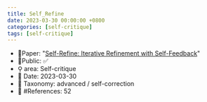 ```yaml
---
title: Self_Refine
date: 2023-03-30 00:00:00 +0800
categories: [self-critique]
tags: [self-critique]
---
```


- 📙Paper: "[Self-Refine: Iterative Refinement with Self-Feedback](https://www.semanticscholar.org/paper/Self-Refine%3A-Iterative-Refinement-with-Madaan-Tandon/3aaf6a2cbad5850ad81ab5c163599cb3d523436f)"
- 🔑Public: ✅
- ⚲ area: Self-critique
- 📅 Date: 2023-03-30
- 🔎 Taxonomy: advanced / self-correction
- 📝 #References: 52

